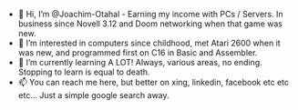 - 👋 Hi, I’m @Joachim-Otahal - Earning my income with PCs / Servers. In business since Novell 3.12 and Doom networking when that game was new.
- 👀 I’m interested in computers since childhood, met Atari 2600 when it was new, and programmed first on C16 in Basic and Assembler. 
- 🌱 I’m currently learning A LOT! Always, various areas, no ending. Stopping to learn is equal to death.
- 📫 You can reach me here, but better on xing, linkedin, facebook etc etc etc... Just a simple google search away.

<!---
Joachim-Otahal/Joachim-Otahal is a ✨ special ✨ repository because its `README.md` (this file) appears on your GitHub profile.
You can click the Preview link to take a look at your changes.
--->
